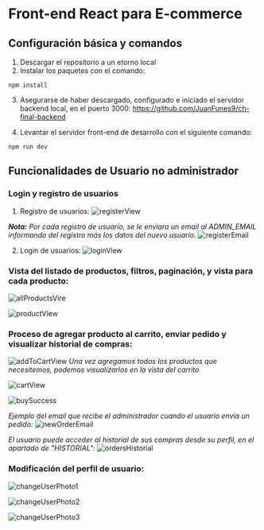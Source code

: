 # Front-end React para E-commerce

## Configuración básica y comandos
1. Descargar el repositorio a un etorno local
2. Instalar los paquetes con el comando:
~~~
npm install
~~~

3. Asegurarse de haber descargado, configurado e iniciado el servidor backend local, en el puerto 3000: https://github.com/JuanFunes9/ch-final-backend

4. Levantar el servidor front-end de desarrollo con el siguiente comando:
~~~
npm run dev
~~~

## Funcionalidades de Usuario no administrador

### Login y registro de usuarios

1. Registro de usuarios:
![registerView](/readmeImages/registerView.png)

***Nota:*** *Por cada registro de usuario, se le enviara un email al ADMIN_EMAIL informando del registro más los datos del nuevo usuario.*
![registerEmail](/readmeImages/registerEmail.png)

2. Login de usuarios:
![loginView](/readmeImages/loginView.png)

### Vista del listado de productos, filtros, paginación, y vista para cada producto:
![allProductsVire](/readmeImages/allProductsView.png)

![productView](/readmeImages/productView.png)

### Proceso de agregar producto al carrito, enviar pedido y visualizar historial de compras:
![addToCartView](/readmeImages/addToCartView.png)
*Una vez agregamos todos los productos que necesitemos, podemos visualizarlos en la vista del carrito*

![cartView](/readmeImages/cartView.png)

![buySuccess](/readmeImages/buySuccess.png)

*Ejemplo del email que recibe el administrador cuando el usuario envia un pedido:*
![newOrderEmail](/readmeImages/newOrderEmail.png)

*El usuario puede acceder al historial de sus compras desde su perfil, en el apartado de "HISTORIAL":*
![ordersHistorial](/readmeImages/ordersHistorial.png)

### Modificación del perfil de usuario:
![changeUserPhoto1](/readmeImages/changeUserPhoto1.png)

![changeUserPhoto2](/readmeImages/changeUserPhoto2.png)

![changeUserPhoto3](/readmeImages/changeUserPhoto3.png)
